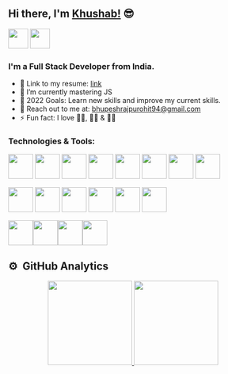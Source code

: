 ## Hi there, I'm [Khushab!](https://github.com/Bhupesh494) 😎

[<img src="https://logo.letskhabar.com/img?tool=linkedin&acol=gold" width="40px">](https://www.linkedin.com/in/bhupesh-rajpurohit-a59728199/)
[<img src="https://logo.letskhabar.com/img?tool=globe&acol=gold" width="40px">](https://moshified494.netlify.app/)
<br />

### I'm a Full Stack Developer from India.

- 📰 Link to my resume: [link](https://drive.google.com/file/d/1UhUHljvAKlY6fa_MIXSEQ_Dsq4Ou6Tv8/view?usp=sharing)
- 🌱 I’m currently mastering JS
- 🥅 2022 Goals: Learn new skills and improve my current skills.
- 📝 Reach out to me at: bhupeshrajpurohit94@gmail.com
- ⚡ Fun fact: I love 👨‍🍳, 🚶‍♂️ & 🏋️‍♂️
  <br />

### Technologies & Tools:

<img src="https://logo.letskhabar.com/img/?tool=vue-js&&acol=gold" width="50px"> <img src="https://logo.letskhabar.com/img?tool=react&acol=gold" width="50px"> <img src="https://logo.letskhabar.com/img/?tool=angularjs&acol=gold" width="50px"> <img src="https://logo.letskhabar.com/img?tool=node&acol=gold" width="50px"> <img src="https://logo.letskhabar.com/img?tool=mongodb&acol=gold" width="50px"> <img src="https://logo.letskhabar.com/img/?tool=postgresql&acol=gold" width="50px"> <img src="https://logo.letskhabar.com/img?tool=bootstrap&acol=gold" width="50px"> <img src="https://logo.letskhabar.com/img/?tool=sass&acol=gold" width="50px">

<img src="https://logo.letskhabar.com/img?tool=html&acol=gold" width="50px"> <img src="https://logo.letskhabar.com/img?tool=css&acol=gold" width="50px"> <img src="https://logo.letskhabar.com/img?tool=js&acol=gold" width="50px"> <img src="https://logo.letskhabar.com/img/?tool=c-programming&acol=gold" width="50px"> <img src="https://logo.letskhabar.com/img/?tool=c-plus&acol=gold" width="50px"> <img src="https://logo.letskhabar.com/img?tool=python&acol=gold" width="50px">

<img src="https://logo.letskhabar.com/img/?tool=vs-code&acol=gold" width="50px"><img src="https://logo.letskhabar.com/img?tool=git&acol=gold" width="50px"><img src="https://logo.letskhabar.com/img?tool=github&acol=gold" width="50px"><img src="https://logo.letskhabar.com/img?tool=firebase&acol=gold" width="50px">

## ⚙️ &nbsp;GitHub Analytics

<p align="center">
<a href="https://github.com/Bhupesh494">
  <img height="170em" src="https://github-readme-stats-eight-theta.vercel.app/api?username=Bhupesh494&show_icons=true&theme=algolia&include_all_commits=true&count_private=true"/>
  <img height="170em" src="https://github-readme-stats-eight-theta.vercel.app/api/top-langs/?username=Bhupesh494&layout=compact&langs_count=8&theme=algolia"/>
</a>
</p>
